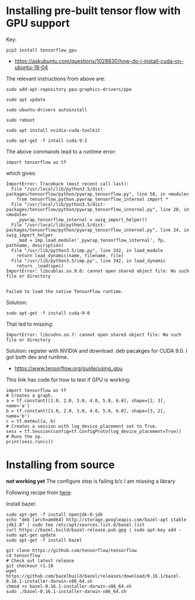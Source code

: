 # Installing pre-built tensor flow with GPU support

Key:

```
pip3 install tensorflow_gpu
```

* https://askubuntu.com/questions/1028830/how-do-i-install-cuda-on-ubuntu-18-04

The relevant instructions from above are:

```
sudo add-apt-repository ppa:graphics-drivers/ppa

sudo apt update

sudo ubuntu-drivers autoinstall

sudo reboot

sudo apt install nvidia-cuda-toolkit

sudo apt-get -f intall cuda-9-2
```

The above commands lead to a runtime error:

```
import tensorflow as tf
```

which gives:

```
ImportError: Traceback (most recent call last):
  File "/usr/local/lib/python3.5/dist-packages/tensorflow/python/pywrap_tensorflow.py", line 58, in <module>
    from tensorflow.python.pywrap_tensorflow_internal import *
  File "/usr/local/lib/python3.5/dist-packages/tensorflow/python/pywrap_tensorflow_internal.py", line 28, in <module>
    _pywrap_tensorflow_internal = swig_import_helper()
  File "/usr/local/lib/python3.5/dist-packages/tensorflow/python/pywrap_tensorflow_internal.py", line 24, in swig_import_helper
    _mod = imp.load_module('_pywrap_tensorflow_internal', fp, pathname, description)
  File "/usr/lib/python3.5/imp.py", line 242, in load_module
    return load_dynamic(name, filename, file)
  File "/usr/lib/python3.5/imp.py", line 342, in load_dynamic
    return _load(spec)
ImportError: libcublas.so.9.0: cannot open shared object file: No such file or directory


Failed to load the native TensorFlow runtime.
```

Solution:

```
sudo apt-get -f install cuda-9-0
```

That led to missing:

```
ImportError: libcudnn.so.7: cannot open shared object file: No such file or directory
```

Solution: register with NVIDIA and download .deb pacakges for CUDA 9.0.  I got both dev and runtime.


* https://www.tensorflow.org/guide/using_gpu

This link has code for how to test if GPU is working:

```
import tensorflow as tf
# Creates a graph.
a = tf.constant([1.0, 2.0, 3.0, 4.0, 5.0, 6.0], shape=[2, 3], name='a')
b = tf.constant([1.0, 2.0, 3.0, 4.0, 5.0, 6.0], shape=[3, 2], name='b')
c = tf.matmul(a, b)
# Creates a session with log_device_placement set to True.
sess = tf.Session(config=tf.ConfigProto(log_device_placement=True))
# Runs the op.
print(sess.run(c))
```

# Installing from source

**not working yet** The configure step is failing b/c I am missing a library

Following recipe from [here](https://www.tensorflow.org/install/install_sources):

Install bazel:
```
sudo apt-get -f install openjdk-8-jdk
echo "deb [arch=amd64] http://storage.googleapis.com/bazel-apt stable jdk1.8" | sudo tee /etc/apt/sources.list.d/bazel.list
curl https://bazel.build/bazel-release.pub.gpg | sudo apt-key add -
sudo apt-get update
sudo apt-get -f install bazel
```

```
git clone https://github.com/tensorflow/tensorflow
cd tensorflow
# Check out latest release
git checkout r1.10
wget https://github.com/bazelbuild/bazel/releases/download/0.16.1/bazel-0.16.1-installer-darwin-x86_64.sh
chmod +x bazel-0.16.1-installer-darwin-x86_64.sh 
sudo ./bazel-0.16.1-installer-darwin-x86_64.sh

```
